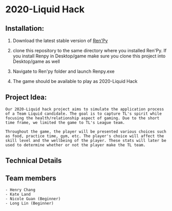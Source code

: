 # 2020-Liquid Hack

## Installation:
1. Download the latest stable version of [Ren'Py](https://www.renpy.org/latest.html)

2. clone this repository to the same directory where you installed Ren'Py. If you install Renpy in Desktop/game
make sure you clone this project into Desktop/game as well


3. Navigate to Ren'py folder and launch Renpy.exe

4. The game should be available to play as 2020-Liquid Hack

## Project Idea:
    Our 2020-Liquid hack project aims to simulate the application process of a Team Liquid candidate. The goal is to capture TL's spirit while focusing the health/relationship aspect of gaming. Due to the short time frame, we limited the game to TL's League team.

    Throughout the game, the player will be presented various choices such as food, practice time, gym, etc. The player's choice will affect the skill level and the wellbeing of the player. These stats will later be used to determine whether or not the player make the TL team.

## Technical Details
## Team members
    - Henry Chang
    - Kate Land
    - Nicole Guan (Beginner)
    - Long Lin (Beginner)

